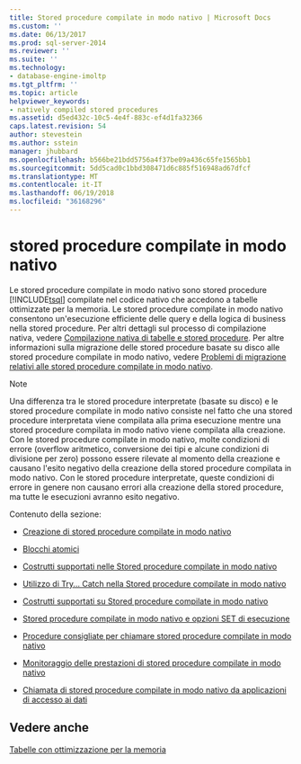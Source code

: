 ```yaml
---
title: Stored procedure compilate in modo nativo | Microsoft Docs
ms.custom: ''
ms.date: 06/13/2017
ms.prod: sql-server-2014
ms.reviewer: ''
ms.suite: ''
ms.technology:
- database-engine-imoltp
ms.tgt_pltfrm: ''
ms.topic: article
helpviewer_keywords:
- natively compiled stored procedures
ms.assetid: d5ed432c-10c5-4e4f-883c-ef4d1fa32366
caps.latest.revision: 54
author: stevestein
ms.author: sstein
manager: jhubbard
ms.openlocfilehash: b566be21bdd5756a4f37be09a436c65fe1565bb1
ms.sourcegitcommit: 5dd5cad0c1bbd308471d6c885f516948ad67dfcf
ms.translationtype: MT
ms.contentlocale: it-IT
ms.lasthandoff: 06/19/2018
ms.locfileid: "36168296"
---
```

# <a name="natively-compiled-stored-procedures"></a>stored procedure compilate in modo nativo
  Le stored procedure compilate in modo nativo sono stored procedure [!INCLUDE[tsql](../../includes/tsql-md.md)] compilate nel codice nativo che accedono a tabelle ottimizzate per la memoria. Le stored procedure compilate in modo nativo consentono un'esecuzione efficiente delle query e della logica di business nella stored procedure. Per altri dettagli sul processo di compilazione nativa, vedere [Compilazione nativa di tabelle e stored procedure](native-compilation-of-tables-and-stored-procedures.md). Per altre informazioni sulla migrazione delle stored procedure basate su disco alle stored procedure compilate in modo nativo, vedere [Problemi di migrazione relativi alle stored procedure compilate in modo nativo](migration-issues-for-natively-compiled-stored-procedures.md).  
  
> [!NOTE]  
>  Una differenza tra le stored procedure interpretate (basate su disco) e le stored procedure compilate in modo nativo consiste nel fatto che una stored procedure interpretata viene compilata alla prima esecuzione mentre una stored procedure compilata in modo nativo viene compilata alla creazione. Con le stored procedure compilate in modo nativo, molte condizioni di errore (overflow aritmetico, conversione dei tipi e alcune condizioni di divisione per zero) possono essere rilevate al momento della creazione e causano l'esito negativo della creazione della stored procedure compilata in modo nativo. Con le stored procedure interpretate, queste condizioni di errore in genere non causano errori alla creazione della stored procedure, ma tutte le esecuzioni avranno esito negativo.  
  
 Contenuto della sezione:  
  
-   [Creazione di stored procedure compilate in modo nativo](creating-natively-compiled-stored-procedures.md)  
  
-   [Blocchi atomici](atomic-blocks-in-native-procedures.md)  
  
-   [Costrutti supportati nelle Stored procedure compilate in modo nativo](supported-features-for-natively-compiled-t-sql-modules.md)  
  
-   [Utilizzo di Try... Catch nella Stored procedure compilate in modo nativo](../../database-engine/using-try-catch-in-natively-compiled-stored-procedures.md)  
  
-   [Costrutti supportati su Stored procedure compilate in modo nativo](supported-ddl-for-natively-compiled-t-sql-modules.md)  
  
-   [Stored procedure compilate in modo nativo e opzioni SET di esecuzione](natively-compiled-stored-procedures-and-execution-set-options.md)  
  
-   [Procedure consigliate per chiamare stored procedure compilate in modo nativo](best-practices-for-calling-natively-compiled-stored-procedures.md)  
  
-   [Monitoraggio delle prestazioni di stored procedure compilate in modo nativo](monitoring-performance-of-natively-compiled-stored-procedures.md)  
  
-   [Chiamata di stored procedure compilate in modo nativo da applicazioni di accesso ai dati](calling-natively-compiled-stored-procedures-from-data-access-applications.md)  
  
## <a name="see-also"></a>Vedere anche  
 [Tabelle con ottimizzazione per la memoria](memory-optimized-tables.md)  
  
  